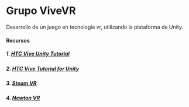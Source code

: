 # Grupo ViveVR
Desarrollo de un juego en tecnologia vr, utilizando la plataforma de Unity.

#### Recursos
##### 1. [HTC Vive Unity Tutorial](https://circuitstream.com/intro-vr-development-unity-htc-vive/)
##### 2. [HTC Vive Tutorial for Unity](https://www.raywenderlich.com/792-htc-vive-tutorial-for-unity)
##### 3. [Steam VR](https://steamcommunity.com/steamvr)
##### 4. [Newton VR](https://newtonvr.readme.io)

